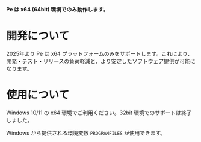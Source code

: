 **Pe は x64 (64bit) 環境でのみ動作します。**

# 開発について

2025年より Pe は x64 プラットフォームのみをサポートします。これにより、開発・テスト・リリースの負荷軽減と、より安定したソフトウェア提供が可能になります。

# 使用について

Windows 10/11 の x64 環境でご利用ください。32bit 環境でのサポートは終了しました。

Windows から提供される環境変数 `PROGRAMFILES` が使用できます。
